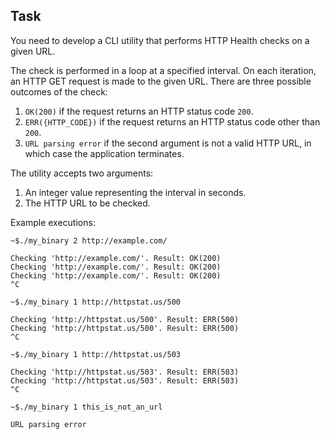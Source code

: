 ## Task

You need to develop a CLI utility that performs HTTP Health checks on a given URL.

The check is performed in a loop at a specified interval. On each iteration, an HTTP GET request is made to the given URL. There are three possible outcomes of the check:
1. `OK(200)` if the request returns an HTTP status code `200`.
2. `ERR({HTTP_CODE})` if the request returns an HTTP status code other than `200`.
3. `URL parsing error` if the second argument is not a valid HTTP URL, in which case the application terminates.

The utility accepts two arguments:
1. An integer value representing the interval in seconds.
2. The HTTP URL to be checked.

Example executions:
```shell
~$./my_binary 2 http://example.com/

Checking 'http://example.com/'. Result: OK(200)
Checking 'http://example.com/'. Result: OK(200)
Checking 'http://example.com/'. Result: OK(200)
^C
```
```shell
~$./my_binary 1 http://httpstat.us/500

Checking 'http://httpstat.us/500'. Result: ERR(500)
Checking 'http://httpstat.us/500'. Result: ERR(500)
^C
```
```shell
~$./my_binary 1 http://httpstat.us/503

Checking 'http://httpstat.us/503'. Result: ERR(503)
Checking 'http://httpstat.us/503'. Result: ERR(503)
^C
```
```shell
~$./my_binary 1 this_is_not_an_url

URL parsing error
```